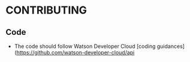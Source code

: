 # CONTRIBUTING

## Code

* The code should follow Watson Developer Cloud [coding guidances](https://github.com/watson-developer-cloud/api